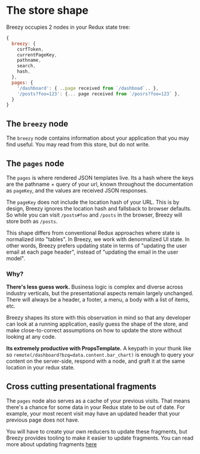 # The store shape

Breezy occupies 2 nodes in your Redux state tree:

```javascript
{
  breezy: {
    csrfToken,
    currentPageKey,
    pathname,
    search,
    hash,
  },
  pages: {
    '/dashboard': { ..page received from `/dashboad`.. },
    '/posts?foo=123': {... page received from `/posrs?foo=123` },
  }
}
```

## The `breezy` node
The `breezy` node contains information about your application that you may find
useful. You may read from this store, but do not write.

## The `pages` node
The `pages` is where rendered JSON templates live. Its a hash where the keys
are the pathname + query of your url, known throughout the documentation as
`pageKey`, and the values are received JSON responses.

The `pageKey` does not include the location hash of your URL. This is by
design, Breezy ignores the location hash and fallsback to browser defaults. So
while you can visit `/posts#foo` and `/posts` in the browser, Breezy will store
both as `/posts`.

This shape differs from conventional Redux approaches where state is normalized
into "tables". In Breezy, we work with denormalized UI state. In other words,
Breezy prefers updating state in terms of "updating the user email at each page
header", instead of "updating the email in the user model".

### Why?

**There's less guess work.** Business logic is complex and diverse across
industry verticals, but the presentational aspects remain largely unchanged.
There will always be a header, a footer, a menu, a body with a list of items,
etc.

Breezy shapes its store with this observation in mind so that any developer can
look at a running application, easily guess the shape of the store, and make
close-to-correct assumptions on how to update the store without looking at any
code.

**Its extremely productive with PropsTemplate.** A keypath in your thunk like
so `remote(/dashboard?bzq=data.content.bar_chart)` is enough to query your
content on the server-side, respond with a node, and graft it at the same
location in your redux state.

## Cross cutting presentational fragments

The `pages` node also serves as a cache of your previous visits. That means
there's a chance for some data in your Redux state to be out of date. For
example, your most recent visit may have an updated header that your previous
page does not have.

You will have to create your own reducers to update these fragments, but Breezy
provides tooling to make it easier to update fragments. You can read more about
updating fragments [here](docs/updating-fragments.md)

